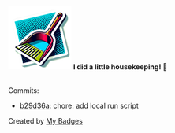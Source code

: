<img src="https://github.com/my-badges/my-badges/blob/master/badges/chore-commit/chore-commit.png?raw=true" alt="I did a little housekeeping! 🧹" title="I did a little housekeeping! 🧹" width="128">
<strong>I did a little housekeeping! 🧹</strong>
<br><br>

Commits:

- <a href="https://github.com/qoomon/actions--create-commit/commit/b29d36a1757b1dba7bfd54528ba8c172cb973c90">b29d36a</a>: chore: add local run script


Created by <a href="https://github.com/my-badges/my-badges">My Badges</a>